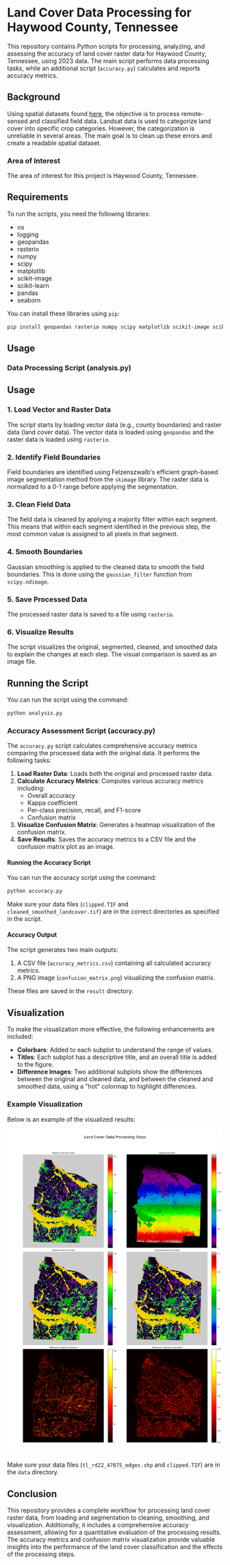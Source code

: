 # Land Cover Data Processing for Haywood County, Tennessee

This repository contains Python scripts for processing, analyzing, and assessing the accuracy of land cover raster data for Haywood County, Tennessee, using 2023 data. The main script performs data processing tasks, while an additional script (`accuracy.py`) calculates and reports accuracy metrics.

## Background

Using spatial datasets found [here](https://croplandcros.scinet.usda.gov/), the objective is to process remote-sensed and classified field data. Landsat data is used to categorize land cover into specific crop categories. However, the categorization is unreliable in several areas. The main goal is to clean up these errors and create a readable spatial dataset.

### Area of Interest

The area of interest for this project is Haywood County, Tennessee.
## Requirements

To run the scripts, you need the following libraries:

- os
- logging
- geopandas
- rasterio
- numpy
- scipy
- matplotlib
- scikit-image
- scikit-learn
- pandas
- seaborn

You can install these libraries using `pip`:

```sh
pip install geopandas rasterio numpy scipy matplotlib scikit-image scikit-learn pandas seaborn
```

## Usage

### Data Processing Script (analysis.py)

## Usage

### 1. Load Vector and Raster Data

The script starts by loading vector data (e.g., county boundaries) and raster data (land cover data). The vector data is loaded using `geopandas` and the raster data is loaded using `rasterio`.

### 2. Identify Field Boundaries

Field boundaries are identified using Felzenszwalb's efficient graph-based image segmentation method from the `skimage` library. The raster data is normalized to a 0-1 range before applying the segmentation.

### 3. Clean Field Data

The field data is cleaned by applying a majority filter within each segment. This means that within each segment identified in the previous step, the most common value is assigned to all pixels in that segment.

### 4. Smooth Boundaries

Gaussian smoothing is applied to the cleaned data to smooth the field boundaries. This is done using the `gaussian_filter` function from `scipy.ndimage`.

### 5. Save Processed Data

The processed raster data is saved to a file using `rasterio`.

### 6. Visualize Results

The script visualizes the original, segmented, cleaned, and smoothed data to explain the changes at each step. The visual comparison is saved as an image file.

## Running the Script

You can run the script using the command:

```sh
python analysis.py
```


### Accuracy Assessment Script (accuracy.py)

The `accuracy.py` script calculates comprehensive accuracy metrics comparing the processed data with the original data. It performs the following tasks:

1. **Load Raster Data**: Loads both the original and processed raster data.
2. **Calculate Accuracy Metrics**: Computes various accuracy metrics including:
   - Overall accuracy
   - Kappa coefficient
   - Per-class precision, recall, and F1-score
   - Confusion matrix
3. **Visualize Confusion Matrix**: Generates a heatmap visualization of the confusion matrix.
4. **Save Results**: Saves the accuracy metrics to a CSV file and the confusion matrix plot as an image.

#### Running the Accuracy Script

You can run the accuracy script using the command:

```sh
python accuracy.py
```

Make sure your data files (`clipped.TIF` and `cleaned_smoothed_landcover.tif`) are in the correct directories as specified in the script.

#### Accuracy Output

The script generates two main outputs:

1. A CSV file (`accuracy_metrics.csv`) containing all calculated accuracy metrics.
2. A PNG image (`confusion_matrix.png`) visualizing the confusion matrix.

These files are saved in the `result` directory.

## Visualization

To make the visualization more effective, the following enhancements are included:
- **Colorbars**: Added to each subplot to understand the range of values.
- **Titles**: Each subplot has a descriptive title, and an overall title is added to the figure.
- **Difference Images**: Two additional subplots show the differences between the original and cleaned data, and between the cleaned and smoothed data, using a "hot" colormap to highlight differences.

### Example Visualization

Below is an example of the visualized results:

![Land Cover Data Processing Steps](result/landcover_processing_comparison.png)


Make sure your data files (`tl_rd22_47075_edges.shp` and `clipped.TIF`) are in the `data` directory.
## Conclusion

This repository provides a complete workflow for processing land cover raster data, from loading and segmentation to cleaning, smoothing, and visualization. Additionally, it includes a comprehensive accuracy assessment, allowing for a quantitative evaluation of the processing results. The accuracy metrics and confusion matrix visualization provide valuable insights into the performance of the land cover classification and the effects of the processing steps.